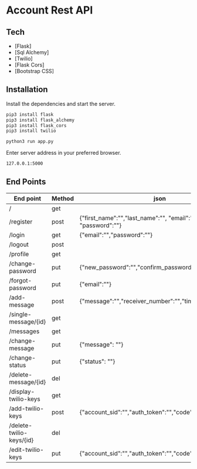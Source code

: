 # Account Rest API



## Tech

- [Flask] 
- [Sql Alchemy]
- [Twilio]
- [Flask Cors] 
- [Bootstrap CSS] 


## Installation

Install the dependencies and start the server.

```sh
pip3 install flask
pip3 install flask_alchemy
pip3 install flask_cors
pip3 install twilio

python3 run app.py
```


 Enter server address in your preferred browser.

```sh
127.0.0.1:5000
```


## End Points


| End point | Method  | json |
| ------ | ------ | ----------|
| / | get | |
| /register |post | {"first_name":"","last_name":"",    "email":"",    "phone":"",   "password":""}|
| /login | get | {"email":"","password":""} |
| /logout | post|
| /profile | get|
| /change-password |put|{"new_password":"","confirm_password":""}|
|/forgot-password |put |{"email":""}|
|/add-message|post| {"message":"","receiver_number":"","time_scheduled":""} |
|/single-message/{id}|get|  |
|/messages|get|
|/change-message|put|{"message": ""}|
|/change-status|put|{"status": ""}|
|/delete-message/{id}|del|
|/display-twilio-keys|get|
|/add-twilio-keys|post| {"account_sid":"","auth_token":"","code":""} |
|/delete-twilio-keys/{id}|del|
|/edit-twilio-keys|put|{"account_sid":"","auth_token":"","code":""} |






